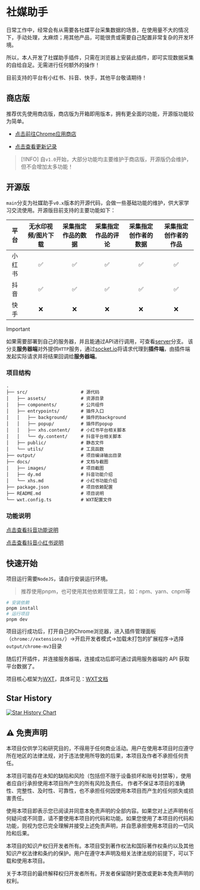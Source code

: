 # 社媒助手

日常工作中，经常会有从需要各社媒平台采集数据的场景，在使用量不大的情况下，手动处理，太麻烦；用其他产品，可能很贵或需要自己配置非常复杂的开发环境。

所以，本人开发了社媒助手插件，只需在浏览器上安装此插件，即可实现数据采集的自给自足。无需进行任何额外的操作！

目前支持的平台有小红书、抖音、快手，其他平台敬请期待！

## 商店版

推荐优先使用商店版，商店版为开箱即用版本，拥有更全面的功能，开源版功能较为简单。

 - [点击前往Chrome应用商店](https://chrome.google.com/webstore/detail/dbichmdlbjdeplpkhcejgkakobjbjalc)

 - [点击查看更新记录](https://smzs.xisence.com/changelog)

> [!INFO]
> 自`v1.0`开始，大部分功能均主要维护于商店版，开源版仍会维护，但不会增加太多功能！

## 开源版

`main`分支为社媒助手`v0.x`版本的开源代码，会做一些基础功能的维护，供大家学习交流使用。开源版目前支持的主要功能如下：

|   平台   | 无水印视频/图片下载 | 采集指定作品的数据 | 采集指定作品的评论 | 采集指定创作者的数据 | 采集指定创作者的作品 |
| :------: | :-----------------: | :----------------: | :----------------: | :------------------: | :------------------: |
|  小红书  |          ✅          |         ✅          |         ✅          |          ✅           |          ✅          |
|   抖音   |          ✅          |         ✅          |         ✅          |          ✅           |          ✅          |
|   快手   |          ❌          |         ❌          |         ❌          |           ❌          |          ❌          |

> [!IMPORTANT]
> 如果需要部署到自己的服务器，并且能通过API进行调用，可查看[server](https://github.com/iszhouhua/social-media-copilot/tree/server)分支。
> 该分支**服务器端**对外提供`HTTP`服务，通过[socket.io](https://github.com/socketio/socket.io)将请求代理到**插件端**，由插件端发起实际请求并将结果回调给**服务器端**。

### 项目结构

```text
.
├── src/                    # 源代码
│   ├── assets/             # 资源目录
│   ├── components/         # 公共组件
│   ├── entrypoints/        # 插件入口
│   │   ├── background/     # 插件的background
│   │   ├── popup/          # 插件的popup
│   │   ├── xhs.content/    # 小红书平台相关脚本
│   │   └── dy.content/     # 抖音平台相关脚本
│   ├── public/             # 静态文件
│   └── utils/              # 工具函数
├── output/                 # 项目编译输出目录
├── docs/                   # 文档与截图
│   ├── images/             # 项目截图
│   ├── dy.md               # 抖音功能介绍
│   └── xhs.md              # 小红书功能介绍
├── package.json            # 项目依赖配置
├── README.md               # 项目说明
└── wxt.config.ts           # WXT配置文件

```

### 功能说明

[点击查看抖音功能说明](./docs/dy.md)

[点击查看抖音小红书说明](./docs/xhs.md)

## 快速开始

项目运行需要`NodeJS`，请自行安装运行环境。

> 推荐使用pnpm，也可使用其他依赖管理工具，如：npm、yarn、cnpm等

```bash
# 安装依赖
pnpm install
# 运行项目
pnpm dev
```

项目运行成功后，打开自己的Chrome浏览器，进入插件管理面板（`chrome://extensions/`）->开启开发者模式->加载未打包的扩展程序->选择`output/chrome-mv3`目录

随后打开插件，并连接服务器端，连接成功后即可通过调用服务器端的 API 获取平台数据了。

项目核心框架为[WXT](https://github.com/wxt-dev/wxt)，具体可见：[WXT文档](https://wxt.dev)

## Star History

[![Star History Chart](https://api.star-history.com/svg?repos=iszhouhua/social-media-copilot&type=Date)](https://star-history.com/#iszhouhua/social-media-copilot&Date)

## ⚠️ 免责声明

本项目仅供学习和研究目的，不得用于任何商业活动。用户在使用本项目时应遵守所在地区的法律法规，对于违法使用所导致的后果，本项目及作者不承担任何责任。

本项目可能存在未知的缺陷和风险（包括但不限于设备损坏和账号封禁等），使用者应自行承担使用本项目所产生的所有风险及责任。 作者不保证本项目的准确性、完整性、及时性、可靠性，也不承担任何因使用本项目而产生的任何损失或损害责任。

使用本项目即表示您已阅读并同意本免责声明的全部内容。如果您对上述声明有任何疑问或不同意，请不要使用本项目的代码和功能。如果您使用了本项目的代码和功能，则视为您已完全理解并接受上述免责声明，并自愿承担使用本项目的一切风险和后果。

本项目的知识产权归开发者所有。本项目受到著作权法和国际著作权条约以及其他知识产权法律和条约的保护。用户在遵守本声明及相关法律法规的前提下，可以下载和使用本项目。

关于本项目的最终解释权归开发者所有。开发者保留随时更改或更新本免责声明的权利。

